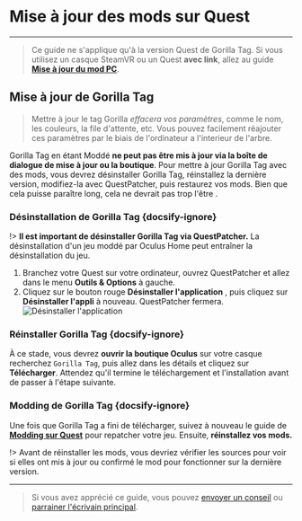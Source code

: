 # Mise à jour des mods sur Quest
---
>
> Ce guide ne s'applique qu'à la version Quest de Gorilla Tag. Si vous utilisez un casque SteamVR ou un Quest **avec link**, allez au guide [**Mise à jour du mod PC**](pc-updating).

<div class="horizontal bordered" data-ea-publisher="gorillatagmodding-burrito-software" data-ea-type="image" data-ea-manual="true" id="quest-mod-updating"></div>

## Mise à jour de Gorilla Tag

> Mettre à jour le tag Gorilla *effacera vos paramètres*, comme le nom, les couleurs, la file d'attente, etc. Vous pouvez facilement réajouter ces paramètres par le biais de l'ordinateur a l'interieur de l'arbre.

Gorilla Tag en étant Moddé **ne peut pas être mis à jour via la boîte de dialogue de mise à jour ou la boutique**. Pour mettre à jour Gorilla Tag avec des mods, vous devrez désinstaller Gorilla Tag, réinstallez la dernière version, modifiez-la avec QuestPatcher, puis restaurez vos mods. Bien que cela puisse paraître long, cela ne devrait pas trop l'être .

### Désinstallation de Gorilla Tag {docsify-ignore}

!> **Il est important de désinstaller Gorilla Tag via QuestPatcher.** La désinstallation d'un jeu moddé par Oculus Home peut entraîner la désinstallation du jeu.

1. Branchez votre Quest sur votre ordinateur, ouvrez QuestPatcher et allez dans le menu **Outils & Options** à gauche.
2. Cliquez sur le bouton rouge **Désinstaller l'application** , puis cliquez sur **Désinstaller l'appli** à nouveau. QuestPatcher fermera. ![Désinstaller l'application](../docs/files/uninstallapp.png)

### Réinstaller Gorilla Tag {docsify-ignore}

À ce stade, vous devrez **ouvrir la boutique Oculus** sur votre casque recherchez `Gorilla Tag`, puis allez dans les détails et cliquez sur **Télécharger**. Attendez qu'il termine le téléchargement et l'installation avant de passer à l'étape suivante.

### Modding de Gorilla Tag {docsify-ignore}

Une fois que Gorilla Tag a fini de télécharger, suivez à nouveau le guide de [**Modding sur Quest**](quest-guide) pour repatcher votre jeu. Ensuite, **réinstallez vos mods.**

!> Avant de réinstaller les mods, vous devriez vérifier les sources pour voir si elles ont mis à jour ou confirmé le mod pour fonctionner sur la dernière version.

---

> Si vous avez apprécié ce guide, vous pouvez [envoyer un conseil](https://streamelements.com/burritosoft/tip) ou [parrainer l'écrivain principal](https://github.com/sponsors/burritosoftware).